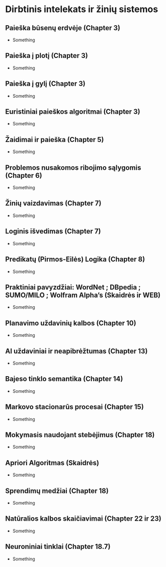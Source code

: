 # Dirbtinis intelekats ir žinių sistemos

## Paieška būsenų erdvėje (Chapter 3)

- Something

## Paieška į plotį (Chapter 3)

- Something

## Paieška į gylį (Chapter 3)

- Something

## Euristiniai paieškos algoritmai (Chapter 3)

- Something

## Žaidimai ir paieška (Chapter 5)

- Something

## Problemos nusakomos ribojimo sąlygomis (Chapter 6)

- Something

## Žinių vaizdavimas (Chapter 7)

- Something

## Loginis išvedimas (Chapter 7)

- Something

## Predikatų (Pirmos-Eilės) Logika (Chapter 8)

- Something

## Praktiniai pavyzdžiai:  WordNet ; DBpedia ; SUMO/MILO ; Wolfram Alpha’s (Skaidrės ir WEB)

- Something

## Planavimo uždavinių kalbos (Chapter 10)

- Something

## AI uždaviniai ir neapibrėžtumas (Chapter 13)

- Something

## Bajeso tinklo semantika (Chapter 14)

- Something

## Markovo stacionarūs procesai (Chapter 15)

- Something

## Mokymasis naudojant stebėjimus (Chapter 18)

- Something

## Apriori Algoritmas (Skaidrės)

- Something

## Sprendimų medžiai (Chapter 18)

- Something

## Natūralios kalbos skaičiavimai (Chapter 22 ir 23)

- Something

## Neuroniniai tinklai (Chapter 18.7)
- Something

